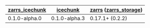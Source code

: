 | [zarrs_icechunk]     | [icechunk]     | [zarrs] ([zarrs_storage]) |
| -------------------- | -------------- | ------------------------- |
| 0.1.0-alpha.0        | 0.1.0-alpha.3  | 0.17.1+ (0.2.2)           |

[zarrs_icechunk]: https://crates.io/crates/zarrs_icechunk
[icechunk]: https://crates.io/crates/icechunk
[zarrs]: https://crates.io/crates/zarrs
[zarrs_storage]: https://crates.io/crates/zarrs_storage
